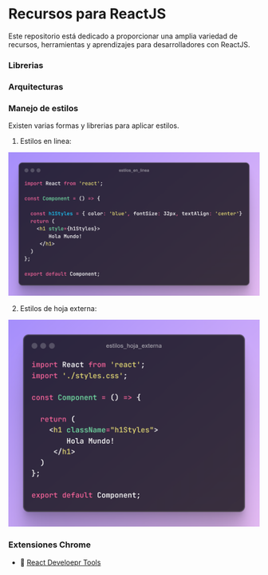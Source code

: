 # Recursos para ReactJS

Este repositorio está dedicado a proporcionar una amplia variedad de recursos, herramientas y aprendizajes para desarrolladores con ReactJS.

### Librerias

### Arquitecturas

### Manejo de estilos
Existen varias formas y librerias para aplicar estilos.

1. Estilos en linea:

![Estilos en linea](./sources/estilos_en_linea.png)

2. Estilos de hoja externa:

![Estilos de hoja externa](./sources/estilos_hoja_externa.png)

### Extensiones Chrome
- :toolbox: [React Develoepr Tools](https://chromewebstore.google.com/detail/react-developer-tools/fmkadmapgofadopljbjfkapdkoienihi)